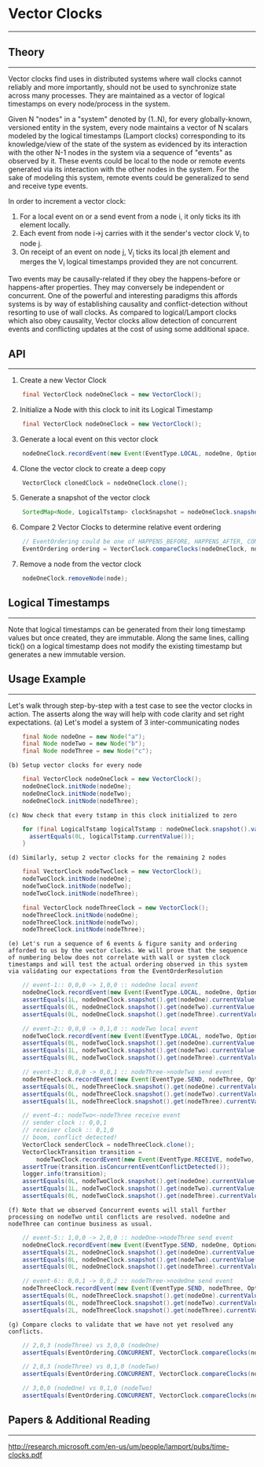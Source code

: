 # Vector Clocks
---------------

## Theory
---------
Vector clocks find uses in distributed systems where wall clocks cannot reliably and more importantly, should not be used to synchronize state across many processes. They are maintained as a vector of logical timestamps on every node/process in the system. 

Given N "nodes" in a "system" denoted by (1..N), for every globally-known, versioned entity in the system, every node maintains a vector of N scalars modeled by the logical timestamps (Lamport clocks) corresponding to its knowledge/view of the state of the system as evidenced by its interaction with the other N-1 nodes in the system via a sequence of "events" as observed by it. These events could be local to the node or remote events generated via its interaction with the other nodes in the system. For the sake of modeling this system, remote events could be generalized to send and receive type events.

In order to increment a vector clock:
1. For a local event on or a send event from a node i, it only ticks its ith element locally.
2. Each event from node i->j carries with it the sender's vector clock V<sub>i</sub> to node j.
3. On receipt of an event on node j, V<sub>j</sub> ticks its local jth element and merges the V<sub>i</sub> logical timestamps provided they are not concurrent.

Two events may be causally-related if they obey the happens-before or happens-after properties. They may conversely be independent or concurrent. One of the powerful and interesting paradigms this affords systems is by way of establishing causality and conflict-detection without resorting to use of wall clocks. As compared to logical/Lamport clocks which also obey causality, Vector clocks allow detection of concurrent events and conflicting updates at the cost of using some additional space.


## API
------
   1. Create a new Vector Clock
```java
    final VectorClock nodeOneClock = new VectorClock();
```

   2. Initialize a Node with this clock to init its Logical Timestamp
```java
    final VectorClock nodeOneClock = new VectorClock();
```

   3. Generate a local event on this vector clock
```java
    nodeOneClock.recordEvent(new Event(EventType.LOCAL, nodeOne, Optional.empty()));
```

   4. Clone the vector clock to create a deep copy
```java
    VectorClock clonedClock = nodeOneClock.clone();
```

   5. Generate a snapshot of the vector clock
```java
    SortedMap<Node, LogicalTstamp> clockSnapshot = nodeOneClock.snapshot();
```

   6. Compare 2 Vector Clocks to determine relative event ordering
```java
    // EventOrdering could be one of HAPPENS_BEFORE, HAPPENS_AFTER, CONCURRENT, IDENTICAL, NOT_COMPARABLE
    EventOrdering ordering = VectorClock.compareClocks(nodeOneClock, nodeTwoClock);
```

   7. Remove a node from the vector clock
```java
    nodeOneClock.removeNode(node);
```


## Logical Timestamps
---------------------
Note that logical timestamps can be generated from their long timestamp values but once created, they are immutable. Along the same lines, calling tick() on a logical timestamp does not modify the existing timestamp but generates a new immutable version.


## Usage Example
----------------
Let's walk through step-by-step with a test case to see the vector clocks in action. The asserts along the way will help with code clarity and set right expectations.
    (a) Let's model a system of 3 inter-communicating nodes
```java
    final Node nodeOne = new Node("a");
    final Node nodeTwo = new Node("b");
    final Node nodeThree = new Node("c");
```

    (b) Setup vector clocks for every node
```java
    final VectorClock nodeOneClock = new VectorClock();
    nodeOneClock.initNode(nodeOne);
    nodeOneClock.initNode(nodeTwo);
    nodeOneClock.initNode(nodeThree);
```

    (c) Now check that every tstamp in this clock initialized to zero
```java
    for (final LogicalTstamp logicalTstamp : nodeOneClock.snapshot().values()) {
      assertEquals(0L, logicalTstamp.currentValue());
    }
```

    (d) Similarly, setup 2 vector clocks for the remaining 2 nodes
```java
    final VectorClock nodeTwoClock = new VectorClock();
    nodeTwoClock.initNode(nodeOne);
    nodeTwoClock.initNode(nodeTwo);
    nodeTwoClock.initNode(nodeThree);

    final VectorClock nodeThreeClock = new VectorClock();
    nodeThreeClock.initNode(nodeOne);
    nodeThreeClock.initNode(nodeTwo);
    nodeThreeClock.initNode(nodeThree);
```

    (e) Let's run a sequence of 6 events & figure sanity and ordering afforded to us by the vector clocks. We will prove that the sequence of numbering below does not correlate with wall or system clock timestamps and will test the actual ordering observed in this system via validating our expectations from the EventOrderResolution
```java
    // event-1:: 0,0,0 -> 1,0,0 :: nodeOne local event
    nodeOneClock.recordEvent(new Event(EventType.LOCAL, nodeOne, Optional.empty()));
    assertEquals(1L, nodeOneClock.snapshot().get(nodeOne).currentValue());
    assertEquals(0L, nodeOneClock.snapshot().get(nodeTwo).currentValue());
    assertEquals(0L, nodeOneClock.snapshot().get(nodeThree).currentValue());

    // event-2:: 0,0,0 -> 0,1,0 :: nodeTwo local event
    nodeTwoClock.recordEvent(new Event(EventType.LOCAL, nodeTwo, Optional.empty()));
    assertEquals(0L, nodeTwoClock.snapshot().get(nodeOne).currentValue());
    assertEquals(1L, nodeTwoClock.snapshot().get(nodeTwo).currentValue());
    assertEquals(0L, nodeTwoClock.snapshot().get(nodeThree).currentValue());

    // event-3:: 0,0,0 -> 0,0,1 :: nodeThree->nodeTwo send event
    nodeThreeClock.recordEvent(new Event(EventType.SEND, nodeThree, Optional.empty()));
    assertEquals(0L, nodeThreeClock.snapshot().get(nodeOne).currentValue());
    assertEquals(0L, nodeThreeClock.snapshot().get(nodeTwo).currentValue());
    assertEquals(1L, nodeThreeClock.snapshot().get(nodeThree).currentValue());

    // event-4:: nodeTwo<-nodeThree receive event
    // sender clock :: 0,0,1
    // receiver clock :: 0,1,0
    // boom, conflict detected!
    VectorClock senderClock = nodeThreeClock.clone();
    VectorClockTransition transition =
        nodeTwoClock.recordEvent(new Event(EventType.RECEIVE, nodeTwo, Optional.of(senderClock)));
    assertTrue(transition.isConcurrentEventConflictDetected());
    logger.info(transition);
    assertEquals(0L, nodeTwoClock.snapshot().get(nodeOne).currentValue());
    assertEquals(1L, nodeTwoClock.snapshot().get(nodeTwo).currentValue());
    assertEquals(0L, nodeTwoClock.snapshot().get(nodeThree).currentValue());
```

    (f) Note that we observed Concurrent events will stall further processing on nodeTwo until conflicts are resolved. nodeOne and nodeThree can continue business as usual.
```java
    // event-5:: 1,0,0 -> 2,0,0 :: nodeOne->nodeThree send event
    nodeOneClock.recordEvent(new Event(EventType.SEND, nodeOne, Optional.empty()));
    assertEquals(2L, nodeOneClock.snapshot().get(nodeOne).currentValue());
    assertEquals(0L, nodeOneClock.snapshot().get(nodeTwo).currentValue());
    assertEquals(0L, nodeOneClock.snapshot().get(nodeThree).currentValue());

    // event-6:: 0,0,1 -> 0,0,2 :: nodeThree->nodeOne send event
    nodeThreeClock.recordEvent(new Event(EventType.SEND, nodeThree, Optional.empty()));
    assertEquals(0L, nodeThreeClock.snapshot().get(nodeOne).currentValue());
    assertEquals(0L, nodeThreeClock.snapshot().get(nodeTwo).currentValue());
    assertEquals(2L, nodeThreeClock.snapshot().get(nodeThree).currentValue());
```

    (g) Compare clocks to validate that we have not yet resolved any conflicts.
```java
    // 2,0,3 (nodeThree) vs 3,0,0 (nodeOne)
    assertEquals(EventOrdering.CONCURRENT, VectorClock.compareClocks(nodeThreeClock, nodeOneClock));

    // 2,0,3 (nodeThree) vs 0,1,0 (nodeTwo)
    assertEquals(EventOrdering.CONCURRENT, VectorClock.compareClocks(nodeThreeClock, nodeTwoClock));

    // 3,0,0 (nodeOne) vs 0,1,0 (nodeTwo)
    assertEquals(EventOrdering.CONCURRENT, VectorClock.compareClocks(nodeOneClock, nodeTwoClock));
```


## Papers & Additional Reading
-------------------------------
http://research.microsoft.com/en-us/um/people/lamport/pubs/time-clocks.pdf

